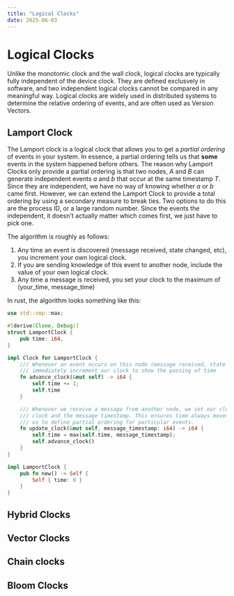 ```yaml
---
title: "Logical Clocks"
date: 2025-06-03
---
```

# Logical Clocks

Unlike the monotomic clock and the wall clock, logical clocks are typically fully
independent of the device clock. They are defined exclusvely in software, and
two independent logical clocks cannot be compared in any meaningful way. Logical
clocks are widely used in distributed systems to determine the relative ordering
of events, and are often used as Version Vectors.

## Lamport Clock

The Lamport clock is a logical clock that allows you to get a *partial ordering*
of events in your system. In essence, a partial ordering tells us that **some**
events in the system happened before others. The reason why Lamport Clocks
only provide a partial ordering is that two nodes, *A* and *B* can generate
independent events *a* and *b* that occur at the same timestamp *T*. Since they
are independent, we have no way of knowing whether *a* or *b* came first.
However, we can extend the Lamport Clock to provide a total ordering by using a
secondary measure to break ties. Two options to do this are the process ID, or a
large random number. Since the events the independent, it doesn't actually
matter which comes first, we just have to pick one.

The algorithm is roughly as follows:

1. Any time an event is discovered (message received, state changed, etc), you
   increment your own logical clock.
2. If you are sending knowledge of this event to another node, include the value
   of your own logical clock. 
3. Any time a message is received, you set your clock to the maximum of
   (your_time, message_time)

In rust, the algorithm looks something like this:

```rust
use std::cmp::max;

#[derive(Clone, Debug)]
struct LamportClock {
    pub time: i64,
}

impl Clock for LamportClock {
    /// Whenever an event occurs on this node (message received, state changed, etc), we
    /// immediately increment our clock to show the passing of time
    fn advance_clock(&mut self) -> i64 {
        self.time += 1;
        self.time
    }

    /// Whenever we receive a message from another node, we set our clock to the maximum of our own
    /// clock and the message timestamp. This ensures time always moves forward, and is what allows
    /// us to define partial ordering for particular events.
    fn update_clock(&mut self, message_timestamp: i64) -> i64 {
        self.time = max(self.time, message_timestamp);
        self.advance_clock()
    }
}

impl LamportClock {
    pub fn new() -> Self {
        Self { time: 0 }
    }
}
```

## Hybrid Clocks
## Vector Clocks
## Chain clocks
## Bloom Clocks






